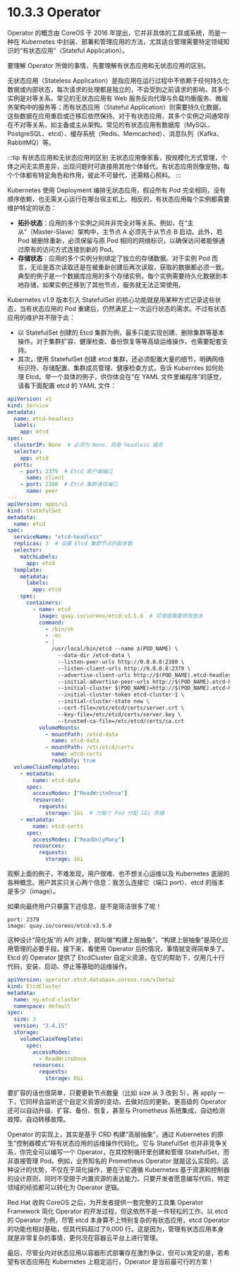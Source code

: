 # 10.3.3 Operator

Operator 的概念由 CoreOS 于 2016 年提出，它并非具体的工具或系统，而是一种在 Kubernetes 中封装、部署和管理应用的方法，尤其适合管理需要特定领域知识的“有状态应用”（Stateful Application）。

要理解 Operator 所做的事情，先要理解有状态应用和无状态应用的区别。

无状态应用（Stateless Application）是指应用在运行过程中不依赖于任何持久化数据或内部状态，每次请求的处理都是独立的，不会受到之前请求的影响，其多个实例是对等关系。常见的无状态应用有 Web 服务反向代理与负载均衡服务、微服务架构中的服务等；而有状态应用（Stateful Application）则需要持久化数据，这些数据在应用重启或迁移后依然保持。对于有状态应用，其多个实例之间通常存在不对等关系，如主备或主从架构。常见的有状态应用有数据库（MySQL、PostgreSQL、etcd）、缓存系统（Redis、Memcached）、消息队列（Kafka、RabbitMQ）等。

:::tip 有状态应用和无状态应用的区别
无状态应用像家畜，按规模化方式管理，个体之间无实质差异，出现问题时可直接用其他个体替代。有状态应用则像宠物，每个个体都有特定角色和作用，彼此不可替代，还需精心照料。
:::

Kubernetes 使用 Deployment 编排无状态应用，假设所有 Pod 完全相同，没有顺序依赖，也无需关心运行在哪台宿主机上。相反的，有状态应用每个实例都需要维护特定的状态：
- **拓扑状态**：应用的多个实例之间并非完全对等关系。例如，在“主从”（Master-Slave）架构中，主节点 A 必须先于从节点 B 启动。此外，若 Pod 被删除重新，必须保留与原 Pod 相同的网络标识，以确保访问者能够通过原有的访问方式连接到新的 Pod。
- **存储状态**：应用的多个实例分别绑定了独立的存储数据。对于实例 Pod 而言，无论是首次读取还是在被重新创建后再次读取，获取的数据都必须一致。典型的例子是一个数据库应用的多个存储实例，每个实例需要持久化数据到本地存储，如果实例迁移到了其他节点，服务就无法正常使用。

Kubernetes v1.9 版本引入 StatefulSet 的核心功能就是用某种方式记录这些状态，当有状态应用的 Pod 重建后，仍然满足上一次运行状态的需求。不过有状态应用的维护并不限于此：
- 以 StatefulSet 创建的 Etcd 集群为例，最多只能实现创建、删除集群等基本操作。对于集群扩容、健康检查、备份恢复等等高级运维操作，也需要配套支持。
- 其次，使用 StatefulSet 创建 etcd 集群，还必须配置大量的细节，明确网络标识符、存储配置、集群成员管理、健康检查方式，告诉 Kuberntes 如何处理 Etcd。举一个具体的例子，供你体会在“在 YAML 文件里编程序”的感觉，请看下面配置 etcd 的 YAML 文件：
```yaml
apiVersion: v1
kind: Service
metadata:
  name: etcd-headless
  labels:
    app: etcd
spec:
  clusterIP: None  # 必须为 None，启用 headless 服务
  selector:
    app: etcd
  ports:
    - port: 2379  # Etcd 客户端端口
      name: client
    - port: 2380  # Etcd 集群通信端口
      name: peer
---
apiVersion: apps/v1
kind: StatefulSet
metadata:
  name: etcd
spec:
  serviceName: "etcd-headless"
  replicas: 3  # 设置 Etcd 集群节点的副本数
  selector:
    matchLabels:
      app: etcd
  template:
    metadata:
      labels:
        app: etcd
    spec:
      containers:
        - name: etcd
          image: quay.io/coreos/etcd:v3.5.0  # 可根据需要修改版本
          command:
            - /bin/sh
            - -ec
            - |
              /usr/local/bin/etcd --name $(POD_NAME) \
                --data-dir /etcd-data \
                --listen-peer-urls http://0.0.0.0:2380 \
                --listen-client-urls http://0.0.0.0:2379 \
                --advertise-client-urls http://$(POD_NAME).etcd-headless:2379 \
                --initial-advertise-peer-urls http://$(POD_NAME).etcd-headless:2380 \
                --initial-cluster $(POD_NAME)=http://$(POD_NAME).etcd-headless:2380 \
                --initial-cluster-token etcd-cluster-1 \
                --initial-cluster-state new \
                --cert-file=/etc/etcd/certs/server.crt \
                --key-file=/etc/etcd/certs/server.key \
                --trusted-ca-file=/etc/etcd/certs/ca.crt
          volumeMounts:
            - mountPath: /etcd-data
              name: etcd-data
            - mountPath: /etc/etcd/certs
              name: etcd-certs
              readOnly: true
  volumeClaimTemplates:
    - metadata:
        name: etcd-data
      spec:
        accessModes: ["ReadWriteOnce"]
        resources:
          requests:
            storage: 1Gi  # 为每个 Pod 分配 1Gi 存储
    - metadata:
        name: etcd-certs
      spec:
        accessModes: ["ReadOnlyMany"]
        resources:
          requests:
            storage: 1Gi
```

观察上面的例子，不难发现，用户很难、也不想关心运维以及 Kubernetes 底层的各种概念。用户其实只关心两个信息：我怎么连接它（端口 port）、etcd 的版本是多少（image）。

如果向最终用户只暴露下述信息，是不是简洁很多了呢！
```
port: 2379
image: quay.io/coreos/etcd:v3.5.0
```

这种设计“简化版”的 API 对象，就叫做“构建上层抽象”，“构建上层抽象”是简化应用管理的必要手段。接下来，看使用 Operator 后的情况，事情就变得简单多了。Etcd 的 Operator 提供了 EtcdCluster 自定义资源，在它的帮助下，仅用几十行代码，安装、启动、停止等基础的运维操作。
```yaml
apiVersion: operator.etcd.database.coreos.com/v1beta2
kind: EtcdCluster
metadata:
  name: my-etcd-cluster
  namespace: default
spec:
  size: 3
  version: "3.4.15"
  storage:
    volumeClaimTemplate:
      spec:
        accessModes:
          - ReadWriteOnce
        resources:
          requests:
            storage: 8Gi
```
要扩容的话也很简单，只要更新节点数量（比如 size 从 3 改到 5），再 apply 一下，它同样会监听这个自定义资源的变动，去做对应的更新。更高级的 Operator 还可以自动升级、扩容、备份、恢复，甚至与 Prometheus 系统集成，自动检测故障、自动转移故障。

Operator 的实现上，其实是基于 CRD 构建“高层抽象”，通过 Kubernetes 的原生“控制器模式”将有状态应用的运维操作代码化。它与 StatefulSet 也并非竞争关系，你完全可以编写一个 Operator，在其控制循环里创建和管理 StatefulSet，而非直接管理 Pod。例如，业界知名的 Prometheus Operator 就是这么实现的。这种设计的优势，不仅在于简化操作，更在于它遵循 Kubernetes 基于资源和控制器的设计原则，同时不受限于内置资源的表达能力。只要开发者愿意编写代码，特定领域的经验都可以转化为 Operator 逻辑。

Red Hat 收购 CoreOS 之后，为开发者提供一套完整的工具集 Operator Framework 简化 Operator 的开发过程，但这依然不是一件轻松的工作。以 etcd 的 Operator 为例，尽管 etcd 本身算不上特别复杂的有状态应用，etcd Operator 的功能也相对基础，但其代码超过了9,000 行。这是因为，管理有状态应用本身就是非常复杂的事情，更何况在容器云平台上进行管理。

最后，尽管业内对状态应用以容器形式部署存在激烈争议，但可以肯定的是，若希望有状态应用在 Kubernetes 上稳定运行，Operator 是当前最可行的方案！

